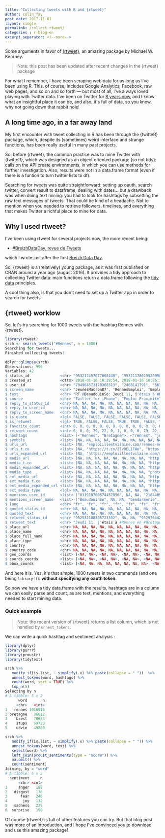 ```yaml
---
title: "Collecting tweets with R and {rtweet}"
author: colin_fay
post_date: 2017-11-01
layout: single
permalink: /collect-rtweet/
categories : r-blog-en
excerpt_separator: <!--more-->
---
```


Some arguments in favor of [{rtweet}](https://CRAN.R-project.org/package=rtweet ), an amazing package by Michael W. Kearney. 

<!--more-->

> Note: this post has been updated after recent changes in the {rtweet} package

For what I remember, I have been scraping web data for as long as I've been using R. This, of course, includes Google Analytics, Facebook, raw web pages, and so on and so forth — but most of all, I've always loved playing with Twitter data. I've been on Twitter for [8 years now](https://twitter.com/_ColinFay/status/922304944971173888), and I know what an insightful place it can be, and also, it's full of data, so you know, why not going down that rabbit hole! 

## A long time ago, in a far away land

My first encounter with tweet collecting in R has been through the {twitteR} package, which, despite its (sometimes) weird interface and strange functions, has been really useful in many past projects.

So, before {rtweet}, the common practice was to mine Twitter with {twitteR}, which was designed as an object oriented package (so not tidy): calls on the API create environments, in which you can use methods for further investigation. Also, results were not in a data.frame format (even if there is a funtion to turn twitter lists to df). 

Searching for tweets was quite straightforward: setting up oauth, search twitter, convert result to dataframe, dealing with dates... but a drawback was when doing text mining: you had to look for hashtags by subsetting the raw text messages of tweets. That could be kind of a headache. Not to mention when you needed to retrieve followers, timelines, and everything that makes Twitter a richful place to mine for data. 

## Why I used rtweet? 


I've been using rtweet for several projects now, the more recent being: 

+ [#BreizhDataDay, revue de Tweets](http://breizhdataclub.org/breizhdataday-revue-de-tweets/) 

which I wrote just after the first [Breizh Data Day](https://breizhdataday.github.io/). 

So, {rtweet} is a (relatively) young package, as it was first published on CRAN around a year ago (august 2016). It provides a tidy approach to collecting Twitter data: main functions return a data.frame following the [tidy data](http://vita.had.co.nz/papers/tidy-data.html) principles.

A cool thing also, is that you don't need to set up a Twitter app in order to search for tweets.

## {rtweet} worklow

So, let's try searching for 1000 tweets with the hashtag Rennes with {rtweet}.

```r
library(rtweet)
srch <- search_tweets("#Rennes", n = 1000)
Searching for tweets...
Finished collecting tweets!
  
dplyr::glimpse(srch)
Observations: 996
Variables: 42
$ status_id              <chr> "953212457077608448", "953211786295209984", "953211780465070080"...
$ created_at             <dttm> 2018-01-16 10:28:54, 2018-01-16 10:26:14, 2018-01-16 10:26:12, ...
$ user_id                <chr> "794964573170368513", "2468141791", "567056039", "2821345930", "...
$ screen_name            <chr> "JeunesMacron87", "RennesEmploi", "Emploi_35", "DELLAVECCHIA4", ...
$ text                   <chr> "RT @BeaudouinSo: Jeudi 11, j'étais à #Rennes en #Bretagne avec ...
$ source                 <chr> "Twitter for iPhone", "Emploi Proximité", "Emploi Proximité", "T...
$ reply_to_status_id     <chr> NA, NA, NA, NA, NA, NA, NA, NA, NA, NA, NA, NA, NA, NA, NA, NA, ...
$ reply_to_user_id       <chr> NA, NA, NA, NA, NA, NA, NA, NA, NA, NA, NA, NA, NA, NA, NA, NA, ...
$ reply_to_screen_name   <chr> NA, NA, NA, NA, NA, NA, NA, NA, NA, NA, NA, NA, NA, NA, NA, NA, ...
$ is_quote               <lgl> FALSE, FALSE, FALSE, FALSE, FALSE, FALSE, FALSE, FALSE, FALSE, F...
$ is_retweet             <lgl> TRUE, FALSE, FALSE, TRUE, TRUE, FALSE, TRUE, FALSE, FALSE, FALSE...
$ favorite_count         <int> 0, 0, 0, 0, 0, 0, 0, 0, 0, 0, 0, 0, 0, 0, 0, 0, 0, 3, 0, 3, 0, 0...
$ retweet_count          <int> 6, 0, 0, 79, 22, 0, 1, 0, 0, 0, 79, 22, 0, 79, 22, 2, 22, 0, 22,...
$ hashtags               <list> [<"Rennes", "Bretagne">, <"rennes", "job", "emploi">, <"rennes"...
$ symbols                <list> [NA, NA, NA, NA, NA, NA, NA, NA, NA, NA, NA, NA, NA, NA, NA, NA...
$ urls_url               <list> [NA, "emploiilleetvilaine.com/rennes-medecin…", "emploiilleetvi...
$ urls_t.co              <list> [NA, "https://t.co/2lv8EL1TWe", "https://t.co/Nu7gzjbOHL", NA, ...
$ urls_expanded_url      <list> [NA, "https://emploiilleetvilaine.com/rennes-medecin-collaborat...
$ media_url              <list> [NA, NA, NA, NA, NA, NA, NA, NA, "http://pbs.twimg.com/media/DT...
$ media_t.co             <list> [NA, NA, NA, NA, NA, NA, NA, NA, "https://t.co/ziNKbxArT5", NA,...
$ media_expanded_url     <list> [NA, NA, NA, NA, NA, NA, NA, NA, "https://twitter.com/RennesOnl...
$ media_type             <list> [NA, NA, NA, NA, NA, NA, NA, NA, "photo", NA, NA, NA, "photo", ...
$ ext_media_url          <list> [NA, NA, NA, NA, NA, NA, NA, NA, "http://pbs.twimg.com/media/DT...
$ ext_media_t.co         <list> [NA, NA, NA, NA, NA, NA, NA, NA, "https://t.co/ziNKbxArT5", NA,...
$ ext_media_expanded_url <list> [NA, NA, NA, NA, NA, NA, NA, NA, "https://twitter.com/RennesOnl...
$ ext_media_type         <lgl> NA, NA, NA, NA, NA, NA, NA, NA, NA, NA, NA, NA, NA, NA, NA, NA, ...
$ mentions_user_id       <list> ["831910700574457856", NA, NA, "2184489764", "2175883022", "828...
$ mentions_screen_name   <list> ["BeaudouinSo", NA, NA, "Gendarmerie", "GillesPennelle", "Meteo...
$ lang                   <chr> "fr", "fr", "fr", "fr", "fr", "fr", "fr", "fr", "fr", "fr", "fr"...
$ quoted_status_id       <chr> NA, NA, NA, NA, NA, NA, NA, NA, NA, NA, NA, NA, NA, NA, NA, NA, ...
$ quoted_text            <chr> NA, NA, NA, NA, NA, NA, NA, NA, NA, NA, NA, NA, NA, NA, NA, NA, ...
$ retweet_status_id      <chr> "952532188305723392", NA, NA, "952976442488389636", "95319840411...
$ retweet_text           <chr> "Jeudi 11, j'étais à #Rennes en #Bretagne avec ma commission pou...
$ place_url              <chr> NA, NA, NA, NA, NA, NA, NA, NA, NA, NA, NA, NA, NA, NA, NA, NA, ...
$ place_name             <chr> NA, NA, NA, NA, NA, NA, NA, NA, NA, NA, NA, NA, NA, NA, NA, NA, ...
$ place_full_name        <chr> NA, NA, NA, NA, NA, NA, NA, NA, NA, NA, NA, NA, NA, NA, NA, NA, ...
$ place_type             <chr> NA, NA, NA, NA, NA, NA, NA, NA, NA, NA, NA, NA, NA, NA, NA, NA, ...
$ country                <chr> NA, NA, NA, NA, NA, NA, NA, NA, NA, NA, NA, NA, NA, NA, NA, NA, ...
$ country_code           <chr> NA, NA, NA, NA, NA, NA, NA, NA, NA, NA, NA, NA, NA, NA, NA, NA, ...
$ geo_coords             <list> [<NA, NA>, <NA, NA>, <NA, NA>, <NA, NA>, <NA, NA>, <NA, NA>, <N...
$ coords_coords          <list> [<NA, NA>, <NA, NA>, <NA, NA>, <NA, NA>, <NA, NA>, <NA, NA>, <N...
$ bbox_coords            <list> [<NA, NA, NA, NA, NA, NA, NA, NA>, <NA, NA, NA, NA, NA, NA, NA,...
```

And here it is. Yes, it's that simple: 1000 tweets in two commands (and one being `library()`): __without specifying any oauth token__. 

So now we have a tidy data.frame with the results, hashtags are in a column we can easily parse and count, as are text, mentions, and everything needed to start mining data. 

### Quick example

> Note: the recent version of {rtweet} returns a list column, which is not handled by `unnest_tokens`. 

We can write a quick hashtag and sentiment analysis : 

```r
library(dplyr)
library(purrr)
library(proustr)
library(tidytext)

srch %>%
   modify_if(is.list, ~ simplify(.x) %>% paste(collapse = " "))  %>%
   unnest_tokens(word, hashtags) %>%
   count(word, sort = TRUE) %>% 
   top_n(5)
Selecting by n
# A tibble: 5 x 2
      word       n
     <chr>   <int>
1   rennes 1016916
2 bretagne   96612
3    brest   78684
4    stups   69720
5    udvie   49800

srch %>% 
   modify_if(is.list, ~ simplify(.x) %>% paste(collapse = " ")) %>%
   unnest_tokens(word, text) %>%
   select(word) %>%
   left_join(proust_sentiments(type = "score")) %>%
   na.omit() %>%
   count(sentiment)
Joining, by = "word"
# A tibble: 6 x 2
  sentiment     n
      <chr> <int>
1     anger   188
2   disgust   130
3      fear   246
4       joy   132
5   sadness   239
6  surprise   198
```

Of course {rtweet} is full of other features you can try. But that blog post was more of an introduction, and I hope I've convinced you to download and use this amazing package!